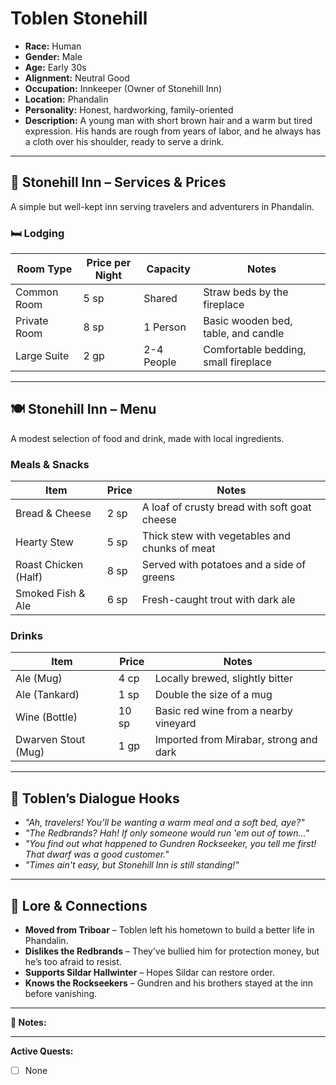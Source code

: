 # Toblen Stonehill
- **Race:** Human
- **Gender:** Male
- **Age:** Early 30s
- **Alignment:** Neutral Good
- **Occupation:** Innkeeper (Owner of Stonehill Inn)
- **Location:** Phandalin
- **Personality:** Honest, hardworking, family-oriented
- **Description:** A young man with short brown hair and a warm but tired expression. His hands are rough from years of labor, and he always has a cloth over his shoulder, ready to serve a drink.

---

## 🏨 **Stonehill Inn – Services & Prices**
A simple but well-kept inn serving travelers and adventurers in Phandalin.

### 🛏️ **Lodging**
| Room Type        | Price per Night | Capacity | Notes |
|-----------------|---------------|----------|----------------|
| Common Room     | 5 sp          | Shared   | Straw beds by the fireplace |
| Private Room    | 8 sp          | 1 Person | Basic wooden bed, table, and candle |
| Large Suite     | 2 gp          | 2-4 People | Comfortable bedding, small fireplace |

---

## 🍽️ **Stonehill Inn – Menu**
A modest selection of food and drink, made with local ingredients.

### **Meals & Snacks**
| Item                     | Price  | Notes |
|--------------------------|--------|----------------|
| Bread & Cheese          | 2 sp   | A loaf of crusty bread with soft goat cheese |
| Hearty Stew             | 5 sp   | Thick stew with vegetables and chunks of meat |
| Roast Chicken (Half)    | 8 sp   | Served with potatoes and a side of greens |
| Smoked Fish & Ale       | 6 sp   | Fresh-caught trout with dark ale |

### **Drinks**
| Item                     | Price  | Notes |
|--------------------------|--------|----------------|
| Ale (Mug)               | 4 cp   | Locally brewed, slightly bitter |
| Ale (Tankard)           | 1 sp   | Double the size of a mug |
| Wine (Bottle)           | 10 sp  | Basic red wine from a nearby vineyard |
| Dwarven Stout (Mug)     | 1 gp   | Imported from Mirabar, strong and dark |

---

## 💬 **Toblen’s Dialogue Hooks**
- *"Ah, travelers! You’ll be wanting a warm meal and a soft bed, aye?"*
- *"The Redbrands? Hah! If only someone would run 'em out of town…"*
- *"You find out what happened to Gundren Rockseeker, you tell me first! That dwarf was a good customer."*
- *"Times ain't easy, but Stonehill Inn is still standing!"*

---

## 📖 **Lore & Connections**
- **Moved from Triboar** – Toblen left his hometown to build a better life in Phandalin.
- **Dislikes the Redbrands** – They’ve bullied him for protection money, but he’s too afraid to resist.
- **Supports Sildar Hallwinter** – Hopes Sildar can restore order.
- **Knows the Rockseekers** – Gundren and his brothers stayed at the inn before vanishing.

---

**📌 Notes:**  

---

**Active Quests:**
- [ ] None


